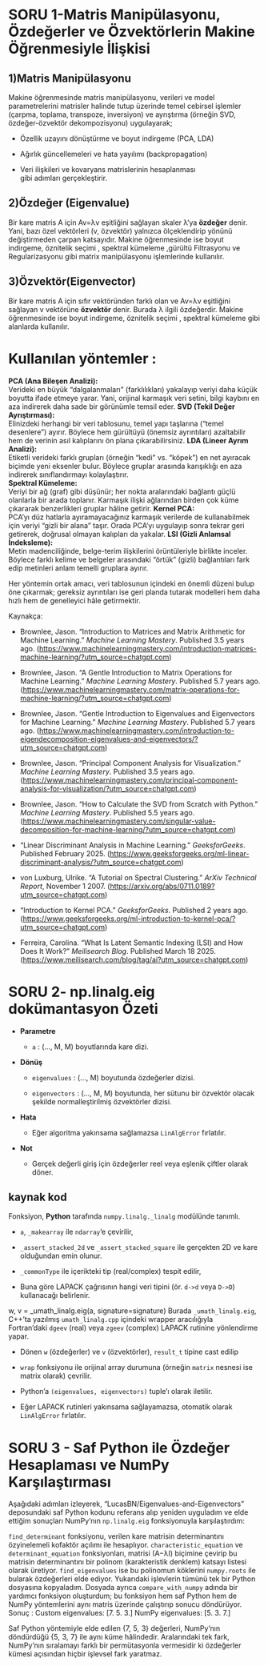 #  SORU 1-Matris Manipülasyonu, Özdeğerler ve Özvektörlerin Makine Öğrenmesiyle İlişkisi

## 1)Matris Manipülasyonu

Makine öğrenmesinde matris manipülasyonu, verileri ve model parametrelerini matrisler halinde tutup üzerinde temel cebirsel işlemler (çarpma, toplama, transpoze, inversiyon) ve ayrıştırma (örneğin SVD, özdeğer-özvektör dekompozisyonu) uygulayarak;

-   Özellik uzayını dönüştürme ve boyut indirgeme (PCA, LDA)
    
-   Ağır­lık güncellemeleri ve hata yayılımı (backpropagation)
    
-   Veri ilişkileri ve kovaryans matrislerinin hesaplanması  
    gibi adımları gerçekleştirir.

## 2)Özdeğer (Eigenvalue)

Bir kare matris A için
Av=λv
eşitliğini sağlayan skaler  λ’ya **özdeğer** denir. Yani, bazı özel vektörleri (v, özvektör) yalnızca ölçeklendirip yönünü değiştirmeden çarpan katsayıdır.
Makine öğrenmesinde ise boyut indirgeme, öznitelik seçimi , spektral kümeleme ,gürültü Filtrasyonu ve Regularizasyonu gibi matrix manipülasyonu işlemlerinde kullanılır.

## 3)Özvektör(Eigenvector)
Bir kare matris A için sıfır vektöründen farklı olan ve
Av=λv
eşitliğini sağlayan v  vektörüne **özvektör** denir. Burada λ ilgili özdeğerdir.
Makine öğrenmesinde ise boyut indirgeme, öznitelik seçimi , spektral kümeleme gibi alanlarda kullanılır.

# Kullanılan yöntemler :
 **PCA (Ana Bileşen Analizi):**  
Verideki en büyük “dalgalanmaları” (farklılıkları) yakalayıp veriyi daha küçük boyutta ifade etmeye yarar. Yani, orijinal karmaşık veri setini, bilgi kaybını en aza indirerek daha sade bir görünümle temsil eder.
**SVD (Tekil Değer Ayrıştırması):**  
Elinizdeki herhangi bir veri tablosunu, temel yapı taşlarına (“temel desenlere”) ayırır. Böylece hem gürültüyü (önemsiz ayrıntıları) azaltabilir hem de verinin asıl kalıplarını ön plana çıkarabilirsiniz.
**LDA (Lineer Ayrım Analizi):**  
Etiketli verideki farklı grupları (örneğin “kedi” vs. “köpek”) en net ayıracak biçimde yeni eksenler bulur. Böylece gruplar arasında karışıklığı en aza indirerek sınıflandırmayı kolaylaştırır.    
**Spektral Kümeleme:**  
Veriyi bir ağ (graf) gibi düşünür; her nokta aralarındaki bağlantı güçlü olanlarla bir arada toplanır. Karmaşık ilişki ağlarından birden çok küme çıkararak benzerlikleri gruplar hâline getirir.
**Kernel PCA:**  
PCA’yı düz hatlarla ayıramayacağınız karmaşık verilerde de kullanabilmek için veriyi “gizli bir alana” taşır. Orada PCA’yı uygulayıp sonra tekrar geri getirerek, doğrusal olmayan kalıpları da yakalar.
**LSI (Gizli Anlamsal İndeksleme):**  
Metin madenciliğinde, belge-terim ilişkilerini örüntüleriyle birlikte inceler. Böylece farklı kelime ve belgeler arasındaki “örtük” (gizli) bağlantıları fark edip metinleri anlam temelli gruplara ayırır.

Her yöntemin ortak amacı, veri tablosunun içindeki en önemli düzeni bulup öne çıkarmak; gereksiz ayrıntıları ise geri planda tutarak modelleri hem daha hızlı hem de genelleyici hâle getirmektir.

Kaynakça:
-   Brownlee, Jason. “Introduction to Matrices and Matrix Arithmetic for Machine Learning.” _Machine Learning Mastery_. Published 3.5 years ago. (https://www.machinelearningmastery.com/introduction-matrices-machine-learning/?utm_source=chatgpt.com)
    
-   Brownlee, Jason. “A Gentle Introduction to Matrix Operations for Machine Learning.” _Machine Learning Mastery_. Published 5.7 years ago.(https://www.machinelearningmastery.com/matrix-operations-for-machine-learning/?utm_source=chatgpt.com)
    
-   Brownlee, Jason. “Gentle Introduction to Eigenvalues and Eigenvectors for Machine Learning.” _Machine Learning Mastery_. Published 5.7 years ago. (https://www.machinelearningmastery.com/introduction-to-eigendecomposition-eigenvalues-and-eigenvectors/?utm_source=chatgpt.com)
    
-   Brownlee, Jason. “Principal Component Analysis for Visualization.” _Machine Learning Mastery_. Published 3.5 years ago. (https://www.machinelearningmastery.com/principal-component-analysis-for-visualization/?utm_source=chatgpt.com)
    
-   Brownlee, Jason. “How to Calculate the SVD from Scratch with Python.” _Machine Learning Mastery_. Published 5.5 years ago.(https://www.machinelearningmastery.com/singular-value-decomposition-for-machine-learning/?utm_source=chatgpt.com)
    
-   “Linear Discriminant Analysis in Machine Learning.” _GeeksforGeeks_. Published February 2025. (https://www.geeksforgeeks.org/ml-linear-discriminant-analysis/?utm_source=chatgpt.com)
    
-   von Luxburg, Ulrike. “A Tutorial on Spectral Clustering.” _ArXiv Technical Report_, November 1 2007. (https://arxiv.org/abs/0711.0189?utm_source=chatgpt.com)
    
-   “Introduction to Kernel PCA.” _GeeksforGeeks_. Published 2 years ago. (https://www.geeksforgeeks.org/ml-introduction-to-kernel-pca/?utm_source=chatgpt.com)
    
-   Ferreira, Carolina. “What Is Latent Semantic Indexing (LSI) and How Does It Work?” _Meilisearch Blog_. Published March 18 2025.(https://www.meilisearch.com/blog/tag/ai?utm_source=chatgpt.com)


#  SORU 2- np.linalg.eig dokümantasyon Özeti

-   **Parametre**
    
    -   `a` : (..., M, M) boyutlarında kare dizi.
        
-   **Dönüş**
    
    -   `eigenvalues` : (..., M) boyutunda özdeğerler dizisi.
        
    -   `eigenvectors` : (..., M, M) boyutunda, her sütunu bir özvektör olacak şekilde normalleştirilmiş özvektörler dizisi.
        
-   **Hata**
    
    -   Eğer algoritma yakınsama sağlamazsa `LinAlgError` fırlatılır.
        
-   **Not**
    
    -   Gerçek değerli giriş için özdeğerler reel veya eşlenik çiftler olarak döner.


## kaynak kod

Fonksiyon, **Python** tarafında `numpy.linalg._linalg` modülünde tanımlı.

-   `a`, `_makearray` ile `ndarray`’e çevirilir,
    
-   `_assert_stacked_2d` ve `_assert_stacked_square` ile gerçekten 2D ve kare olduğundan emin olunur.

-   `_commonType` ile içerikteki tip (real/complex) tespit edilir,
    
-   Buna göre LAPACK çağrısının hangi veri tipini (ör. `d->d` veya `D->D`) kullanacağı belirlenir.

w, v = _umath_linalg.eig(a, signature=signature)
Burada `_umath_linalg.eig`, C++’ta yazılmış `umath_linalg.cpp` içindeki wrapper aracılığıyla  
Fortran’daki `dgeev` (real) veya `zgeev` (complex) LAPACK rutinine yönlendirme yapar.

-   Dönen `w` (özdeğerler) ve `v` (özvektörler), `result_t` tipine cast edilip
    
-   `wrap` fonksiyonu ile orijinal array durumuna (örneğin `matrix` nesnesi ise matrix olarak) çevrilir.
    
-   Python’a `(eigenvalues, eigenvectors)` tuple’ı olarak iletilir.

 -   Eğer LAPACK rutinleri yakınsama sağlayamazsa, otomatik olarak `LinAlgError` fırlatılır.

# SORU 3 - Saf Python ile Özdeğer Hesaplaması ve NumPy Karşılaştırması

Aşağıdaki adımları izleyerek, “LucasBN/Eigenvalues-and-Eigenvectors” deposundaki saf Python kodunu referans alıp yeniden uyguladım ve elde ettiğim sonuçları NumPy’nın `np.linalg.eig` fonksiyonuyla karşılaştırdım:

`find_determinant` fonksiyonu, verilen kare matrisin determinantını özyinelemeli kofaktör açılımı ile hesaplıyor.
`characteristic_equation` ve `determinant_equation` fonksiyonları, matrisi (A−λI) biçimine çevirip bu matrisin determinantını bir polinom (karakteristik denklem) katsayı listesi olarak üretiyor.
`find_eigenvalues` ise bu polinomun köklerini `numpy.roots` ile bularak özdeğerleri elde ediyor.
Yukarıdaki işlevlerin tümünü tek bir Python dosyasına kopyaladım.
Dosyada ayrıca `compare_with_numpy` adında bir yardımcı fonksiyon oluşturdum; bu fonksiyon hem saf Python hem de NumPy yöntemlerini aynı matris üzerinde çalıştırıp sonucu döndürüyor.
Sonuç : 
Custom eigenvalues: [7. 5. 3.]
NumPy eigenvalues:  [5. 3. 7.]

Saf Python yöntemiyle elde edilen {7,  5,  3} değerleri, NumPy’nın döndürdüğü {5,  3,  7} ile aynı küme hâlindedir.
Aralarındaki tek fark, NumPy’nın sıralamayı farklı bir permütasyonla vermesidir ki özdeğerler kümesi açısından hiçbir işlevsel fark yaratmaz.
